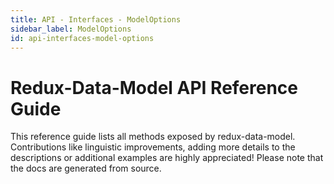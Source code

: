 ```yaml
---
title: API - Interfaces - ModelOptions
sidebar_label: ModelOptions
id: api-interfaces-model-options
---
```


# Redux-Data-Model API Reference Guide

This reference guide lists all methods exposed by redux-data-model. Contributions like linguistic improvements, adding
more details to the descriptions or additional examples are highly appreciated! Please note that the docs are
generated from source.

